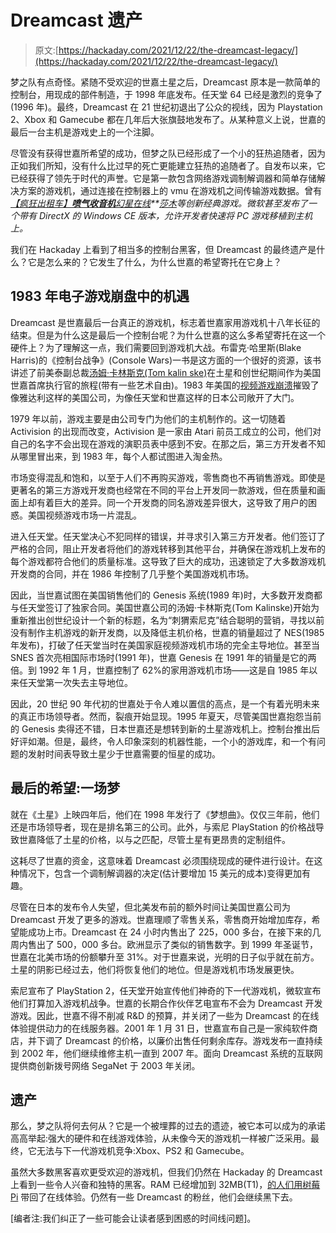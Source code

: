 # Dreamcast 遗产

> 原文:[https://hackaday.com/2021/12/22/the-dreamcast-legacy/](https://hackaday.com/2021/12/22/the-dreamcast-legacy/)

梦之队有点奇怪。紧随不受欢迎的世嘉土星之后，Dreamcast 原本是一款简单的控制台，用现成的部件制造，于 1998 年底发布。任天堂 64 已经是激烈的竞争了(1996 年)。最终，Dreamcast 在 21 世纪初退出了公众的视线，因为 Playstation 2、Xbox 和 Gamecube 都在几年后大张旗鼓地发布了。从某种意义上说，世嘉的最后一台主机是游戏史上的一个注脚。

尽管没有获得世嘉所希望的成功，但梦之队已经形成了一个小的狂热追随者，因为正如我们所知，没有什么比过早的死亡更能建立狂热的追随者了。自发布以来，它已经获得了领先于时代的声誉。它是第一款包含网络游戏调制解调器和简单存储解决方案的游戏机，通过连接在控制器上的 vmu 在游戏机之间传输游戏数据。曾有 *[【疯狂出租车】](https://en.wikipedia.org/wiki/Crazy_Taxi_(video_game) "Crazy Taxi (video game)")**[喷气收音机](https://en.wikipedia.org/wiki/Jet_Set_Radio "Jet Set Radio")**[幻星在线](https://en.wikipedia.org/wiki/Phantasy_Star_Online "Phantasy Star Online")**[莎木](https://en.wikipedia.org/wiki/Shenmue "Shenmue")等创新经典游戏。微软甚至发布了一个带有 DirectX 的 Windows CE 版本，允许开发者快速将 PC 游戏移植到主机上。*

我们在 Hackaday 上看到了相当多的控制台黑客，但 Dreamcast 的最终遗产是什么？它是怎么来的？它发生了什么，为什么世嘉的希望寄托在它身上？

## 1983 年电子游戏崩盘中的机遇

Dreamcast 是世嘉最后一台真正的游戏机，标志着世嘉家用游戏机十八年长征的结束。但是为什么这是最后一个控制台呢？为什么世嘉的这么多希望寄托在这一个硬件上？为了理解这一点，我们需要回到游戏机大战。布雷克·哈里斯(Blake Harris)的《控制台战争》(Console Wars)一书是这方面的一个很好的资源，该书讲述了前美泰副总裁[汤姆·卡林斯克(Tom kalin ske)](https://en.wikipedia.org/wiki/Tom_Kalinske "Tom Kalinske")在土星和创世纪期间作为美国世嘉首席执行官的旅程(带有一些艺术自由)。1983 年美国的[视频游戏崩溃](https://en.wikipedia.org/wiki/Video_game_crash_of_1983)摧毁了像雅达利这样的美国公司，为像任天堂和世嘉这样的日本公司敞开了大门。

1979 年以前，游戏主要是由公司专门为他们的主机制作的。这一切随着 Activision 的出现而改变，Activision 是一家由 Atari 前员工成立的公司，他们对自己的名字不会出现在游戏的演职员表中感到不安。在那之后，第三方开发者不知从哪里冒出来，到 1983 年，每个人都试图进入淘金热。

市场变得混乱和饱和，以至于人们不再购买游戏，零售商也不再销售游戏。即使是更著名的第三方游戏开发商也经常在不同的平台上开发同一款游戏，但在质量和画面上却有着巨大的差异。同一个开发商的同名游戏差异很大，这导致了用户的困惑。美国视频游戏市场一片混乱。

进入任天堂。任天堂决心不犯同样的错误，并寻求引入第三方开发者。他们签订了严格的合同，阻止开发者将他们的游戏转移到其他平台，并确保在游戏机上发布的每个游戏都符合他们的质量标准。这导致了巨大的成功，迅速锁定了大多数游戏机开发商的合同，并在 1986 年控制了几乎整个美国游戏机市场。

因此，当世嘉试图在美国销售他们的 Genesis 系统(1989 年)时，大多数开发商都与任天堂签订了独家合同。美国世嘉公司的汤姆·卡林斯克(Tom Kalinske)开始为重新推出创世纪设计一个新的标题，名为“刺猬索尼克”结合聪明的营销，寻找以前没有制作主机游戏的新开发商，以及降低主机价格，世嘉的销量超过了 NES(1985 年发布)，打破了任天堂当时在美国家庭视频游戏机市场的完全主导地位。甚至当 SNES 首次亮相国际市场时(1991 年)，世嘉 Genesis 在 1991 年的销量是它的两倍。到 1992 年 1 月，世嘉控制了 62%的家用游戏机市场——这是自 1985 年以来任天堂第一次失去主导地位。

因此，20 世纪 90 年代初的世嘉处于令人难以置信的高点，是一个有着光明未来的真正市场领导者。然而，裂痕开始显现。1995 年夏天，尽管美国世嘉抱怨当前的 Genesis 卖得还不错，日本世嘉还是想转到新的土星游戏机上。控制台推出后好评如潮。但是，最终，令人印象深刻的机器性能，一个小的游戏库，和一个有问题的发射时间表导致土星少于世嘉需要的恒星的成功。

## 最后的希望:一场梦

就在《土星》上映四年后，他们在 1998 年发行了《梦想曲》。仅仅三年前，他们还是市场领导者，现在是排名第三的公司。此外，与索尼 PlayStation 的价格战导致世嘉降低了土星的价格，以与之匹配，尽管土星有更昂贵的定制组件。

这耗尽了世嘉的资金，这意味着 Dreamcast 必须围绕现成的硬件进行设计。在这种情况下，包含一个调制解调器的决定(估计要增加 15 美元的成本)变得更加有趣。

尽管在日本的发布令人失望，但北美发布前的额外时间让美国世嘉公司为 Dreamcast 开发了更多的游戏。世嘉理顺了零售关系，零售商开始增加库存，希望能成功上市。Dreamcast 在 24 小时内售出了 225，000 多台，在接下来的几周内售出了 500，000 多台。欧洲显示了类似的销售数字。到 1999 年圣诞节，世嘉在北美市场的份额攀升至 31%。对于世嘉来说，光明的日子似乎就在前方。土星的阴影已经过去，他们将恢复他们的地位。但是游戏机市场发展更快。

索尼宣布了 PlayStation 2，任天堂开始宣传他们神奇的下一代游戏机，微软宣布他们打算加入游戏机战争。世嘉的长期合作伙伴艺电宣布不会为 Dreamcast 开发游戏。因此，世嘉不得不削减 R&D 的预算，并关闭了一些为 Dreamcast 的在线体验提供动力的在线服务器。2001 年 1 月 31 日，世嘉宣布自己是一家纯软件商店，并下调了 Dreamcast 的价格，以廉价出售任何剩余库存。游戏发布一直持续到 2002 年，他们继续维修主机一直到 2007 年。面向 Dreamcast 系统的互联网提供商创新拨号网络 SegaNet 于 2003 年关闭。

## 遗产

那么，梦之队将何去何从？它是一个被埋葬的过去的遗迹，被它本可以成为的承诺高高举起:强大的硬件和在线游戏体验，从未像今天的游戏机一样被广泛采用。最终，它无法与下一代游戏机竞争:Xbox、PS2 和 Gamecube。

虽然大多数黑客喜欢更受欢迎的游戏机，但我们仍然在 Hackaday 的 Dreamcast 上看到一些令人兴奋和独特的黑客。RAM 已经增加到 32MB(T1)，[的人们用树莓 Pi](https://hackaday.com/2019/07/31/run-your-own-phone-to-bring-the-dreamcast-back-online/) 带回了在线体验。仍然有一些 Dreamcast 的粉丝，他们会继续黑下去。

[编者注:我们纠正了一些可能会让读者感到困惑的时间线问题]。